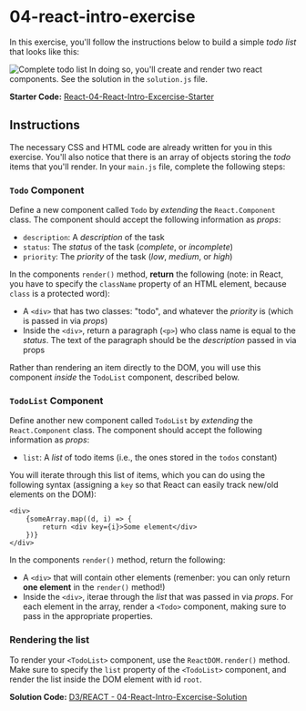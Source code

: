 # 04-react-intro-exercise
In this exercise, you'll follow the instructions below to build a simple _todo list_ that looks like this:

![Complete todo list](img/complete.png)
In doing so, you'll create and render two react components. See the solution in the `solution.js` file. 

**Starter Code:** [React-04-React-Intro-Excercise-Starter](https://codepen.io/jkeohan/pen/ejrvWQ?editors=0010)

## Instructions
The necessary CSS and HTML code are already written for you in this exercise. You'll also notice that there is an array of objects storing the _todo_ items that you'll render. In your `main.js` file, complete the following steps:

### `Todo` Component
Define a new component called `Todo` by _extending_ the `React.Component` class. The component should accept the following information as _props_:

- `description`: A _description_ of the task
- `status`: The _status_ of the task (_complete_, or _incomplete_)
- `priority`: The _priority_ of the task (_low_, _medium_, or _high_)

In the components `render()` method, **return** the following (note: in React, you have to specify the `className` property of an HTML element, because `class` is a protected word):

- A `<div>` that has two classes: "todo", and whatever the _priority_ is (which is passed in via _props_)
- Inside the `<div>`, return a paragraph (`<p>`) who class name is equal to the _status_. The text of the paragraph should be the _description_ passed in via props

Rather than rendering an item directly to the DOM, you will use this component _inside_ the `TodoList` component, described below. 

### `TodoList` Component
Define another new component called `TodoList` by _extending_ the `React.Component` class. The component should accept the following information as _props_:

- `list`: A _list_ of todo items (i.e., the ones stored in the `todos` constant)

You will iterate through this list of items, which you can do using the following syntax (assigning a `key` so that React can easily track new/old elements on the DOM):

```
<div>
    {someArray.map((d, i) => {
        return <div key={i}>Some element</div>
    })}
</div>
```

In the components `render()` method, return the following:

- A `<div>` that will contain other elements (remenber: you can only return **one element** in the `render()` method!)
- Inside the `<div>`, iterae through the _list_ that was passed in via _props_. For each element in the array, render a `<Todo>` component, making sure to pass in the appropriate properties. 


### Rendering the list
To render your `<TodoList>` component, use the `ReactDOM.render()` method. Make sure to specify the `list` property of the `<TodoList>` component, and render the list inside the DOM element with id `root`. 

**Solution Code:** [D3/REACT - 04-React-Intro-Excercise-Solution](https://codepen.io/jkeohan/pen/RQPEox)
